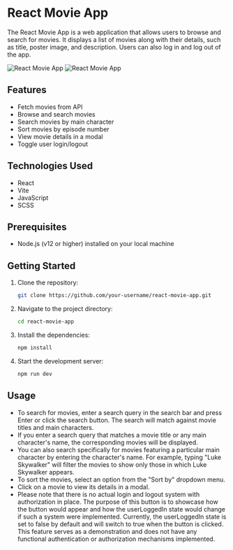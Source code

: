 # React Movie App

The React Movie App is a web application that allows users to browse and search for movies. It displays a list of movies along with their details, such as title, poster image, and description. Users can also log in and log out of the app.

![React Movie App](./public/screenshot-1.jpg")
![React Movie App](./public/screenshot-2.jpg")


## Features

- Fetch movies from API
- Browse and search movies
- Search movies by main character
- Sort movies by episode number
- View movie details in a modal
- Toggle user login/logout

## Technologies Used

- React
- Vite
- JavaScript
- SCSS

## Prerequisites

- Node.js (v12 or higher) installed on your local machine

## Getting Started

1. Clone the repository:

   ```bash
   git clone https://github.com/your-username/react-movie-app.git

2. Navigate to the project directory:

   ```bash
   cd react-movie-app

3. Install the dependencies:

   ```bash
   npm install

4. Start the development server:

   ```bash
   npm run dev

## Usage
- To search for movies, enter a search query in the search bar and press Enter or click the search button. The search will match against movie titles and main characters.
- If you enter a search query that matches a movie title or any main character's name, the corresponding movies will be displayed.
- You can also search specifically for movies featuring a particular main character by entering the character's name. For example, typing "Luke Skywalker" will filter the movies to show only those in which Luke Skywalker appears.
- To sort the movies, select an option from the "Sort by" dropdown menu.
- Click on a movie to view its details in a modal.
- Please note that there is no actual login and logout system with authorization in place. The purpose of this button is to showcase how the button would appear and how the userLoggedIn state would change if such a system were implemented. Currently, the userLoggedIn state is set to false by default and will switch to true when the button is clicked. This feature serves as a demonstration and does not have any functional authentication or authorization mechanisms implemented.



